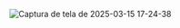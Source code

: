 ![Captura de tela de 2025-03-15 17-24-38](https://github.com/user-attachments/assets/8293a81f-5bf0-4c35-b105-6bd94df20644)
